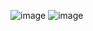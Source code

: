 ![image](https://github.com/user-attachments/assets/4c495abc-7c3b-498e-92f6-d2fcebd8affb)
![image](https://github.com/user-attachments/assets/e3ef4e7d-ea56-40c7-bbbb-9c4933ad539c)
